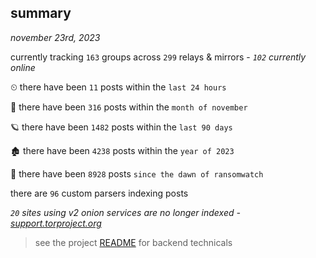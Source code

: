 
## summary
_november 23rd, 2023_

currently tracking `163` groups across `299` relays & mirrors - _`102` currently online_

⏲ there have been `11` posts within the `last 24 hours`

🦈 there have been `316` posts within the `month of november`

🪐 there have been `1482` posts within the `last 90 days`

🏚 there have been `4238` posts within the `year of 2023`

🦕 there have been `8928` posts `since the dawn of ransomwatch`

there are `96` custom parsers indexing posts

_`20` sites using v2 onion services are no longer indexed - [support.torproject.org](https://support.torproject.org/onionservices/v2-deprecation/)_

> see the project [README](https://github.com/joshhighet/ransomwatch#ransomwatch--) for backend technicals
